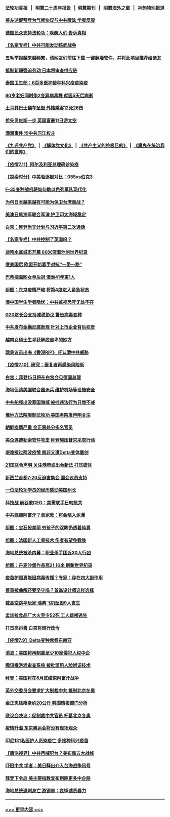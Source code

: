 #### [法轮功真相](https://github.com/gfw-breaker/truth/blob/master/README.md?t=0) &nbsp;&nbsp;|&nbsp;&nbsp; [明慧二十周年报告](https://github.com/gfw-breaker/mh-reports/blob/master/README.md?t=0) &nbsp;&nbsp;|&nbsp;&nbsp;[明慧期刊](https://github.com/gfw-breaker/mh-qikan) &nbsp;&nbsp;|&nbsp;&nbsp; [明慧海外之窗](https://github.com/gfw-breaker/mh-news/blob/master/README.md?t=0) &nbsp;&nbsp;|&nbsp;&nbsp; [神韵特别报道](https://github.com/gfw-breaker/mh-news/blob/master/shenyun.md?t=0)
#### [美左派促拜登为气候协议与中共暧昧 学者反驳](../pages/nsc418/n13082181.md?t=07120951) 
#### [德国民众支持法轮功：唤醒人们 告诉真相](../pages/nsc418/n13081625.md?t=07120951) 
#### [【名家专栏】中共可能发动核武战争](../pages/nsc418/n13081853.md?t=07120951) 
#### 五毛举报越来越频繁，请网友们前往下载 [一键翻墙软件](https://github.com/gfw-breaker/ssr-accounts)，并将此项目推荐给亲友
#### [抵制新疆强迫劳动 日本将审查供应链](../pages/nsc418/n13082163.md?t=07120951) 
#### [泰国卫生部：6百多医护接种科兴疫苗染疫](../pages/nsc418/n13081752.md?t=07120951) 
#### [90岁老妇同时染2变异病毒株 就医5天后病逝](../pages/nsc418/n13082057.md?t=07120951) 
#### [土耳其巴士翻车坠毁 外籍乘客12死26伤](../pages/nsc418/n13081990.md?t=07120951) 
#### [抢先贝佐斯一步 英国富豪11日游太空](../pages/nsc418/n13082030.md?t=07120951) 
#### [滴滴事件 涉中共习江权斗](../pages/nsc418/n13082006.md?t=07120951) 
#### [《九评共产党》](https://github.com/begood0513/9ping.md/blob/master/README.md) &nbsp;|&nbsp; [《解体党文化》](../../../../jtdwh.md/blob/master/README.md)  &nbsp;|&nbsp; [《共产主义的终极目的》](../../../../gczydzjmd.md/blob/master/README.md) &nbsp;|&nbsp; [《魔鬼在统治我们的世界》](../../../../mgztzwmdsj.md/blob/master/README.md) 
#### [【疫情7.11】阿尔及利亚总理确诊染疫](../pages/nsc418/n13081574.md?t=07120951) 
#### [【探索时分】中美驱逐舰对比：055vs伯克3](../pages/nsc418/n13081164.md?t=07120951) 
#### [F-35变种战机将如何助以色列军队现代化](../pages/nsc418/n13077427.md?t=07120951) 
#### [为何日本越来越有可能为保卫台湾而战？](../pages/nsc418/n13079575.md?t=07120951) 
#### [美澳日韩海军联合军演 护卫印太海域稳定](../pages/nsc418/n13081048.md?t=07120951) 
#### [白宫：拜登尚无计划与习近平第二次通话](../pages/nsc418/n13081123.md?t=07120951) 
#### [【名家专栏】中共控制了英国吗？](../pages/nsc418/n13080067.md?t=07120951) 
#### [迪拜水底城市开幕 60米深潜池创世界纪录](../pages/nsc418/n13080998.md?t=07120951) 
#### [继美国后 欧盟开始着手对抗“一带一路”](../pages/nsc418/n13080932.md?t=07120951) 
#### [巴蒂摘温网女单后冠 澳洲41年第1人](../pages/nsc418/n13080924.md?t=07120951) 
#### [组图：东京疫情严峻 将第4度进入紧急状态](../pages/nsc418/n13080404.md?t=07120951) 
#### [澳中国学生学者隐忧：中共监视恐吓无处不在](../pages/nsc418/n13080804.md?t=07120951) 
#### [G20财长会支持减税协议 警告病毒变种](../pages/nsc418/n13080713.md?t=07120951) 
#### [中共发布金融反腐新规 针对上市企业背后权贵](../pages/nsc418/n13080390.md?t=07120951) 
#### [越南女硕士生寻获解脱自卑的妙方](../pages/nsc418/n13079268.md?t=07120951) 
#### [瑞典议员出书《香港RIP》 吁认清中共威胁](../pages/nsc418/n13080532.md?t=07120951) 
#### [【疫情7.10】研究：康复者再感染风险低](../pages/nsc418/n13080480.md?t=07120951) 
#### [白宫：拜登15日将在白宫会见德国总理](../pages/nsc418/n13080337.md?t=07120951) 
#### [海地促请美国联合国派兵 维护机场等设施安全](../pages/nsc418/n13079967.md?t=07120951) 
#### [中共船频出没菲国海域 被批违法行为只增不减](../pages/nsc418/n13080030.md?t=07120951) 
#### [俄地方法院限制法轮功 美国务院发声明关注](../pages/nsc418/n13079658.md?t=07120951) 
#### [朝鲜疫情严重 金正恩处分多名官员](../pages/nsc418/n13079673.md?t=07120951) 
#### [美企连遭勒索软件攻击 拜登施压普京采取行动](../pages/nsc418/n13079592.md?t=07120951) 
#### [艰难挺过两波疫情 南非又遭Delta变体重创](../pages/nsc418/n13079558.md?t=07120951) 
#### [21国联合声明 关注港府或出台新法 打压媒体](../pages/nsc418/n13079359.md?t=07120951) 
#### [新西兰首都7‧20反迫害集会 国会议员支持](../pages/nsc418/n13078525.md?t=07120951) 
#### [一位法轮功学员的经历感动美国州长](../pages/nsc418/n13078953.md?t=07120951) 
#### [科技战 前谷歌CEO：美需联手日韩抗共](../pages/nsc418/n13078961.md?t=07120951) 
#### [中共觊觎阿富汗？章家敦：将会陷入泥潭](../pages/nsc418/n13078945.md?t=07120951) 
#### [组图：宝石般美丽 穷孩子的双眸仍透着纯真](../pages/nsc418/n13077674.md?t=07120951) 
#### [组图：法国新人工骨技术 伤者有望免截肢](../pages/nsc418/n13078375.md?t=07120951) 
#### [海地总统被杀内幕：职业杀手团近30人行凶](../pages/nsc418/n13078949.md?t=07120951) 
#### [组图：丹麦沙堡作品高21.16米 刷新世界纪录](../pages/nsc418/n13078064.md?t=07120951) 
#### [疫苗护照真能阻病毒传播？专家：存在四大副作用](../pages/nsc418/n13067703.md?t=07120951) 
#### [善意被曲解还要坚守吗？首饰设计师这样选择](../pages/nsc418/n13077575.md?t=07120951) 
#### [载高空跳伞玩家 瑞典飞机坠毁9人丧生](../pages/nsc418/n13078604.md?t=07120951) 
#### [孟加拉食品厂大火至少52死 工人跳楼逃生](../pages/nsc418/n13078541.md?t=07120951) 
#### [打击高运费 白宫将颁行政令](../pages/nsc418/n13078569.md?t=07120951) 
#### [【疫情7.9】Delta变种席卷东南亚](../pages/nsc418/n13078272.md?t=07120951) 
#### [消息：美国将再制裁至少10家侵犯人权中企](../pages/nsc418/n13077699.md?t=07120951) 
#### [腾讯推游戏审查系统 被批滥用人脸辨识技术](../pages/nsc418/n13077634.md?t=07120951) 
#### [拜登：美国将在8月底结束阿富汗战争](../pages/nsc418/n13077350.md?t=07120951) 
#### [英外交委员会要求扩大制裁中共 抵制北京冬奥](../pages/nsc418/n13076754.md?t=07120951) 
#### [金正恩猛瘦身约20公斤 韩国情报部门分析](../pages/nsc418/n13076881.md?t=07120951) 
#### [欧议会决议：促制裁中共官员 杯葛北京冬奥](../pages/nsc418/n13076851.md?t=07120951) 
#### [疫情升温 东京奥运会将没有现场观众](../pages/nsc418/n13076798.md?t=07120951) 
#### [印尼131名医护人员染疫亡 多接种科兴疫苗](../pages/nsc418/n13076794.md?t=07120951) 
#### [【唐浩视界】中共再喊犯台？美布局五大战线](../pages/nsc418/n13076229.md?t=07120951) 
#### [吓阻中共 学者：美日释出介入台海战争讯号](../pages/nsc418/n13076414.md?t=07120951) 
#### [拜登下令后 美主要指数宣布剔除更多中企股](../pages/nsc418/n13076668.md?t=07120951) 
#### [海地总统遇刺身亡 游锡堃：哀悼谴责暴力](../pages/nsc418/n13076652.md?t=07120951) 

----
#### [ >>> 更早内容 <<< ](../indexes/nsc418-earlier.md)
